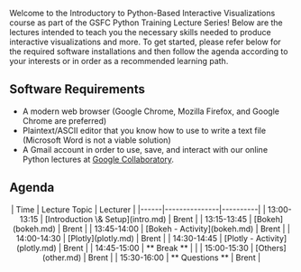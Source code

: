 Welcome to the Introductory to Python-Based Interactive Visualizations course as part of the GSFC Python Training Lecture Series! Below are the lectures intended to teach you the necessary skills needed to produce interactive visualizations and more. To get started, please refer below for the required software installations and then follow the agenda according to your interests or in order as a recommended learning path.

## Software Requirements
* A modern web browser (Google Chrome, Mozilla Firefox, and Google Chrome are preferred)
* Plaintext/ASCII editor that you know how to use to write a text file (Microsoft Word is not a viable solution)
* A Gmail account in order to use, save, and interact with our online Python lectures at [Google Collaboratory](https://colab.research.google.com/).

## Agenda

<center>
| Time | Lecture Topic | Lecturer |
|------|---------------|----------|
| 13:00-13:15 | [Introduction \& Setup](intro.md) | Brent |
| 13:15-13:45 | [Bokeh](bokeh.md) | Brent |
| 13:45-14:00 | [Bokeh - Activity](bokeh.md) | Brent |
| 14:00-14:30 | [Plotly](plotly.md) | Brent |
| 14:30-14:45 | [Plotly - Activity](plotly.md) | Brent |
| 14:45-15:00 | ** Break ** | |
| 15:00-15:30 | [Others](other.md) | Brent |
| 15:30-16:00 | ** Questions ** | Brent |
</center>
